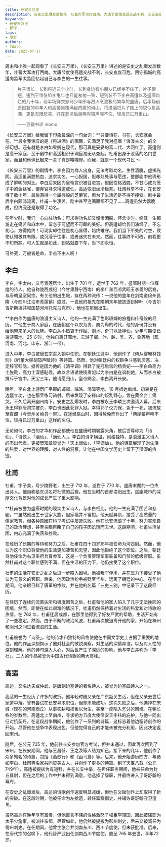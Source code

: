 ```yaml
---
title: 长安三万里
description: 安史之乱爆发后数年，吐蕃大军攻打西南。大唐节度使高适交战不利，长安岌岌可危。困守孤城的高适向监军太监回忆起自己与李白的一生往事。
keywords:
- 长安三万里
- 影评
tags: 
- 电影
authors:
- 7Wate
date: 2023-07-17
---
```


周末和小雅一起观看了《长安三万里》，《长安三万里》讲述的是安史之乱爆发后数年，吐蕃大军攻打西南。大唐节度使高适交战不利，长安岌岌可危。困守孤城的高适向监军太监回忆起自己与李白的一生往事。

> 片子很长，长到将近三个小时，长到身边有小朋友已经坐不住了，片子很短，短到王维张旭李龟年也只能匆匆一瞥，短到装不下李白高适以及盛唐灿烂的几十年，前半场鲜衣怒马少年郎与烈火烹油极尽繁华的盛唐，后半场前途困窘的中年人和高楼倾覆满目疮痍的河山，将进酒把片子推上的貌似是高潮，更是无限悲凉，好在悲凉后是两岸猿声啼不住，轻舟已过万重山。
>
> ——豆瓣书评 momo

《长安三万里》给我留下印象最深的一句台词：**只要诗在，书在，长安就会在。**最令我惊叹的是《将进酒》的画面，它满足了我对盛唐「浪漫主义」的全部幻想。还有就是李白如果搁在现代，那可真是妥妥的富二代、大网红了。高适则是高干家庭，至于剧中和高适相识于洞庭湖无从查起。杜甫出身于没落的名门世家，而且和他俩比起来一辈子真是嘎嘎惨。而我，就是一个现代刁民 ～

《长安三万里》的剧情中，李白因为商人出身，无法考取功名，生性洒脱，虚掷光阴。高适虽满腔热血，追求功名，一心报国，但却处处事与愿违，整部剧中他俩形成了鲜明的对比。李白后来因为皇帝赏识被召进宫，但因性格洒脱，不甘心成为笼子中的金丝雀，便弃官寻求得道成仙。高适依旧坐冷板凳。杜甫科举不中，在长安待了数十年，最后落得一个屈辱般的芝麻官，但为了生活还是不得不接受。剧中最后李白颠沛流离，杜甫一生凄苦，剧中甚至连画面都不见了……高适虽然大器晚成，但终究还是取得了功名。

在年少时，我们一心向往功名；可求得功名却又憧憬洒脱，怀念少时。终其一生都游走在痛苦和麻木中，留恋于可望而不可即的美好。但高适却给我们演绎了，不忘初心，方得始终！可现实却往往是初心易得，始终难守。我们当下所处的时空，致使认知极其有限。或沉浸于往事、或者迷失在未来。然而，往事终不可改，前程更不知所踪。可人生就是如此，到站就要下车，当下即永恒。

可终究，万般皆是命，半点不由人啊！

## 李白

李白，字太白，又号青莲居士，出生于 701 年，逝世于 762 年，盛唐时期一位辉煌的诗人。他自称陇西成纪（今甘肃静宁西南）的李广和西凉武昭王李暠的后裔，与唐朝皇室同宗。有关他的出生地，存在两种流传：一说他的童年在剑南道绵州昌隆（今四川江油市青莲镇）度过，一说他的祖先在隋朝末年被放逐到碎叶（今吉尔吉斯斯坦共和国楚河州托克马克市），他也在那里出生。

**李白作为盛唐的浪漫主义诗人，他的一生充满了色彩斑斓的旅程和传奇般的经历。**他生于商人家庭，在唐朝这个以农为贵、商为卑的时代，他的身份并没有给他带来多大的优势。李白从小热衷于作赋、剑术、奇书以及神仙，少年时期便已遍游蜀地。25 岁时，他独自离开蜀地，云游了邺、汴、越、吴、齐、鲁等地（现河南、河北、山东、浙江一带）。

进入中年，李白被唐玄宗召入朝中任职。在朝廷生涯中，他创作了《侍从宴翰林饯别》《听董大弹胡笳声赋诗》等诗篇。然而，他对朝廷内的权臣争斗感到厌恶，决定辞官归隐。据传是因为他的《清平调》得罪了宠冠后宫的杨贵妃——李白命高力士脱靴，高力士深感耻辱，故以言语诱使杨贵妃以为李白是在讽刺她，从而李白被排斥于宫中。天宝三年，他请愿归山，皇帝赐金，李白离开长安。

晚年，李白北上游历广平郡的邯郸、临洺、清漳等地，10 月抵达幽州。初衷是在边疆立功，也在那里练习骑射。后来发现了安禄山的叛乱野心，曾在黄金台上痛哭。不久后离开幽州南下。安史之乱爆发时，李白被永王李璘三次邀请入幕。后来永王得罪唐肃宗被杀，李白也因此获罪入狱。幸得郭子仪力保，免于一死，被流放至夜郎（今贵州关岭县一带）。在途经巫山时，因得赦免而作出了「两岸猿声啼不住，轻舟已过万重山」这样的名句。

无论如何，李白的才华和作品都使他在盛唐时期崭露头角，被后世尊称为「诗仙」、「诗侠」、「酒仙」、「谪仙人」。李白的诗才横溢，风格独特，是浪漫主义诗人的杰出代表。更被贺知章赞誉为「天上谪仙」、「李谪仙」。他的诗篇展现了对生活的热爱，对世界的理解，对人性的洞察，让他在中国文学历史上留下了深深的痕迹。

## 杜甫

杜甫，字子美，号少陵野老，出生于 712 年，逝世于 770 年，盛唐末期的一位杰出诗人。他自称是东汉名将杜微的后裔。他在当时的首都洛阳出生，这座城市的深厚文化背景对他的成长产生了重大影响。

**杜甫被誉为盛唐时期的现实主义诗人，与李白相比，他的一生充满了困苦和悲剧。**虽然他出生于世家大族，但家境并不富裕。他天赋异禀，接受了高质量的儒家教育，但各种原因在科举考试中屡遭失败。他在长安流浪了十年，努力实现自己的政治理想，甚至亲眼目睹了自己的孩子因饥饿而去世。这段期间，杜甫生活贫困，内心充满了失落和挫败。

在经历了长期的等待和努力之后，杜甫在四十四岁那年被任命为河西尉。然而，他认为这个职位将使他的生活更加凄苦和无望，因此他拒绝了这个职位。之后，朝廷将他任命为右卫率府兵曹参军，这是一个负责管理军事装备和门禁的低级官职。虽然杜甫对这个职位感到不满，但在生活的压力下，他仍接受了这个职位。

杜甫的生活在安史之乱之后进一步陷入困境。他被叛军俘虏，并在压力下接受了他认为无意义的官职。后来，他因政治纷争被贬至华州，远离了朝廷的中心。在华州期间，他亲眼目睹了唐军的惨败，并在他的名篇「三吏三别」中记录下了这段经历。

在经历了连续的流离失所和极度困苦之后，杜甫和他的家人陷入了几乎无法挽回的困境。然而，即使在如此艰难的情况下，杜甫仍然保持着对生活的热爱和对诗歌的热情。在 762 年，杜甫迁居成都，在那里他得到了好友严武的帮助，生活开始有了一些稳定。然而，由于不断的政治风波，杜甫再次被迫离开他的家，开始在梓州和阆州之间过着流浪的生活。

杜甫被誉为「诗圣」，他的诗才和独特的风格使他在中国文学史上占据了重要的地位。他的作品深刻揭示了他对社会的敏锐洞察，对生活的深情厚谊，以及对人性的深刻理解。他的诗句深入人心，对后世产生了深远的影响。他与李白并称为「李杜」，二人的作品被誉为中国古代诗歌的两大高峰。

## 高适

高适，又名达夫或仲武，是唐朝边塞诗的著名诗人，被誉为边塞四诗人之一。

高适的一生经历了许多的波折。他年轻时随父亲在广东韶关生活，但在父亲去世后家道中落。曾有尝试在长安寻求职位，但却未能成功。这次失败之后，他选择在宋城（现在的河南商丘）从事农耕和捕鱼以为生，甚至一度陷入乞讨的困境。在稍长些的岁数后，高适北上至幽州，寻求朔方节度大使信安王李祎的庇护，与他一同出征对抗契丹。在这段战争期间，他创作了一系列的诗篇，这标志着他边塞诗创作的开始。尽管他在战争中表现出色，但他觉得自己的才能未被充分利用，因此决定返回宋州。

随后，在公元 735 年，他前往长安参加官方考试，但并未通过，因此再次回到了宋州。在长安期间，他与王昌龄、王之涣等人结为知己。接下来的几年，他创作了众多知名的诗篇，包括《燕歌行》和《画马篇》等。后来，他开始游历四方，与诸如李白、杜甫等名家共同赞美古人，并创作了更多的诗篇。到了天宝八载（公元749年），高适被提拔为有道科，并在长安中举。在担任职务期间，他被任命为封丘县尉，但在之后的工作中并未得到满意，他选择了辞职，并最终进入了哥舒翰的幕府。

在安史之乱爆发后，高适的诗歌创作速度明显减缓，但他在文赋创作上却取得了新的突破。在这段时期，他被任命为左拾遗，转任监察御史，并辅佐哥舒翰守卫潼关。

虽然高适在晚年享有富贵，但他直言不讳的性格激怒了权臣李辅国，因此被降职为太子少詹事，被派往东都。尽管如此，他仍然被提拔为彭州刺史，后来又被调任为蜀州刺史。在任期间，他曾主张合并剑南东川、西川节度使，但未获批准。后来，在唐代宗的召唤下，他代替严武出任剑南西川节度使，直至 765 年去世，享年72岁。
